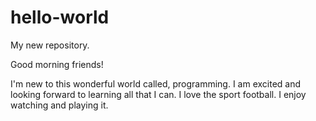 # hello-world
My new repository.

Good morning friends!

I'm new to this wonderful world called, programming. I am excited and looking forward to learning all that I can.
I love the sport football. I enjoy watching and playing it.
